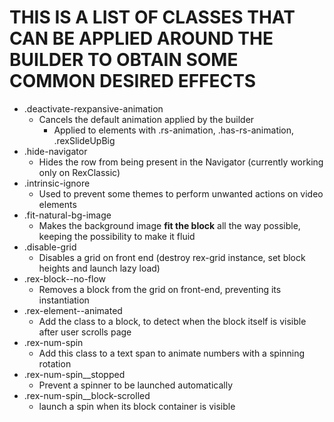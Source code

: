 # THIS IS A LIST OF CLASSES THAT CAN BE APPLIED AROUND THE BUILDER TO OBTAIN SOME COMMON DESIRED EFFECTS

- .deactivate-rexpansive-animation
  - Cancels the default animation applied by the builder
	- Applied to elements with .rs-animation, .has-rs-animation, .rexSlideUpBig
- .hide-navigator
  - Hides the row from being present in the Navigator (currently working only on RexClassic)
- .intrinsic-ignore
  - Used to prevent some themes to perform unwanted actions on video elements
- .fit-natural-bg-image
  - Makes the background image **fit the block** all the way possible, keeping the possibility to make it fluid
- .disable-grid
  - Disables a grid on front end (destroy rex-grid instance, set block heights and launch lazy load)
- .rex-block--no-flow
  - Removes a block from the grid on front-end, preventing its instantiation
- .rex-element--animated
  - Add the class to a block, to detect when the block itself is visible after user scrolls page
- .rex-num-spin
  - Add this class to a text span to animate numbers with a spinning rotation
- .rex-num-spin__stopped
  - Prevent a spinner to be launched automatically
- .rex-num-spin__block-scrolled
  - launch a spin when its block container is visible